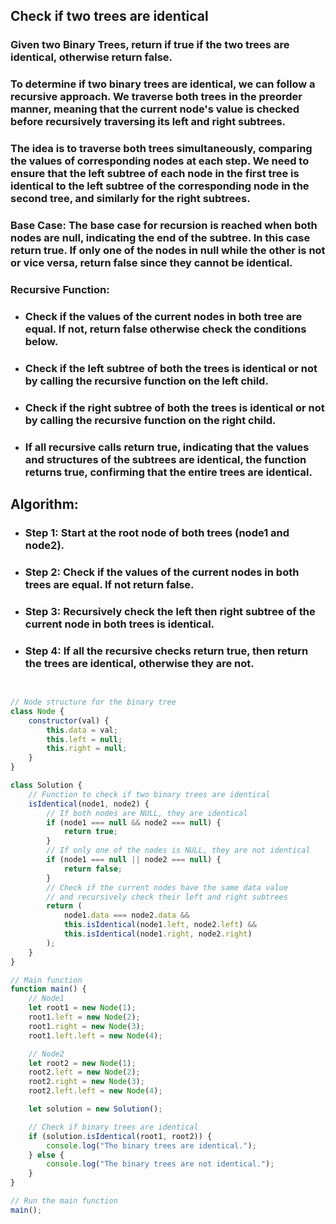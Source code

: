 ## Check if two trees are identical

### Given two Binary Trees, return if true if the two trees are identical, otherwise return false.

### To determine if two binary trees are identical, we can follow a recursive approach. We traverse both trees in the preorder manner, meaning that the current node's value is checked before recursively traversing its left and right subtrees.

### The idea is to traverse both trees simultaneously, comparing the values of corresponding nodes at each step. We need to ensure that the left subtree of each node in the first tree is identical to the left subtree of the corresponding node in the second tree, and similarly for the right subtrees.

### Base Case: The base case for recursion is reached when both nodes are null, indicating the end of the subtree. In this case return true. If only one of the nodes in null while the other is not or vice versa, return false since they cannot be identical.

### Recursive Function:

* ### Check if the values of the current nodes in both tree are equal. If not, return false otherwise check the conditions below.
* ### Check if the left subtree of both the trees is identical or not by calling the recursive function on the left child.
* ### Check if the right subtree of both the trees is identical or not by calling the recursive function on the right child.
* ### If all recursive calls return true, indicating that the values and structures of the subtrees are identical, the function returns true, confirming that the entire trees are identical.

## Algorithm:

* ### Step 1: Start at the root node of both trees (node1 and node2).

* ### Step 2: Check if the values of the current nodes in both trees are equal. If not return false.

* ### Step 3: Recursively check the left then right subtree of the current node in both trees is identical.

* ### Step 4: If all the recursive checks return true, then return the trees are identical, otherwise they are not.

```js

                            
// Node structure for the binary tree
class Node {
    constructor(val) {
        this.data = val;
        this.left = null;
        this.right = null;
    }
}

class Solution {
    // Function to check if two binary trees are identical
    isIdentical(node1, node2) {
        // If both nodes are NULL, they are identical
        if (node1 === null && node2 === null) {
            return true;
        }
        // If only one of the nodes is NULL, they are not identical
        if (node1 === null || node2 === null) {
            return false;
        }
        // Check if the current nodes have the same data value
        // and recursively check their left and right subtrees
        return (
            node1.data === node2.data &&
            this.isIdentical(node1.left, node2.left) &&
            this.isIdentical(node1.right, node2.right)
        );
    }
}

// Main function
function main() {
    // Node1
    let root1 = new Node(1);
    root1.left = new Node(2);
    root1.right = new Node(3);
    root1.left.left = new Node(4);

    // Node2
    let root2 = new Node(1);
    root2.left = new Node(2);
    root2.right = new Node(3);
    root2.left.left = new Node(4);

    let solution = new Solution();

    // Check if binary trees are identical
    if (solution.isIdentical(root1, root2)) {
        console.log("The binary trees are identical.");
    } else {
        console.log("The binary trees are not identical.");
    }
}

// Run the main function
main();

                            
```